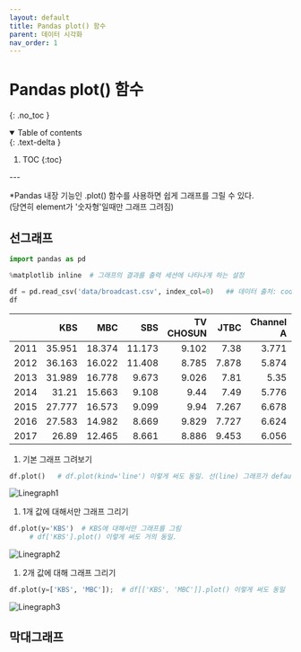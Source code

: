 ```yaml
---
layout: default
title: Pandas plot() 함수
parent: 데이터 시각화
nav_order: 1
---
```


# Pandas plot() 함수
{: .no_toc }
<br/>

<details open markdown="block">
  <summary>
    Table of contents
  </summary>
  {: .text-delta }


1. TOC
{:toc}
</details>
---


*Pandas 내장 기능인 .plot() 함수를 사용하면 쉽게 그래프를 그릴 수 있다.  
(당연히 element가 '숫자형'일때만 그래프 그려짐)

## 선그래프

```python
import pandas as pd
```
```python
%matplotlib inline  # 그래프의 결과를 출력 세션에 나타나게 하는 설정
```

```python
df = pd.read_csv('data/broadcast.csv', index_col=0)   ## 데이터 출처: codeit
df
```

<div class="code-example" markdown="1">

|      |    KBS |    MBC |    SBS |   TV CHOSUN |   JTBC |   Channel A |   MBN |
|-----:|-------:|-------:|-------:|------------:|-------:|------------:|------:|
| 2011 | 35.951 | 18.374 | 11.173 |       9.102 |  7.38  |       3.771 | 2.809 |
| 2012 | 36.163 | 16.022 | 11.408 |       8.785 |  7.878 |       5.874 | 3.31  |
| 2013 | 31.989 | 16.778 |  9.673 |       9.026 |  7.81  |       5.35  | 3.825 |
| 2014 | 31.21  | 15.663 |  9.108 |       9.44  |  7.49  |       5.776 | 4.572 |
| 2015 | 27.777 | 16.573 |  9.099 |       9.94  |  7.267 |       6.678 | 5.52  |
| 2016 | 27.583 | 14.982 |  8.669 |       9.829 |  7.727 |       6.624 | 5.477 |
| 2017 | 26.89  | 12.465 |  8.661 |       8.886 |  9.453 |       6.056 | 5.215 |

</div>

1. 기본 그래프 그려보기
```python
df.plot()   # df.plot(kind='line') 이렇게 써도 동일. 선(line) 그래프가 default이기 때문.
```
![Linegraph1](../../../assets/images/pandas_plot/linegraph1.png)

1. 1개 값에 대해서만 그래프 그리기
```python
df.plot(y='KBS')  # KBS에 대해서만 그래프를 그림
     # df['KBS'].plot() 이렇게 써도 거의 동일.
```
![Linegraph2](../../../assets/images/pandas_plot/linegraph2.png)

1. 2개 값에 대해 그래프 그리기
```python
df.plot(y=['KBS', 'MBC']);  # df[['KBS', 'MBC']].plot() 이렇게 써도 동일
```
![Linegraph3](../../../assets/images/pandas_plot/linegraph3.png)


## 막대그래프

